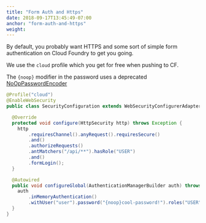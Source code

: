 ```yaml
---
title: "Form Auth and Https"
date: 2018-09-17T13:45:49-07:00
anchor: "form-auth-and-https"
weight: 
---
```


By default, you probably want HTTPS and some sort of simple form authentication on Cloud Foundry to get you going.

We use the `cloud` profile which you get for free when pushing to CF. 

The `{noop}` modifier in the password uses a deprecated [NoOpPasswordEncoder](https://docs.spring.io/spring-security/site/docs/4.2.7.RELEASE/apidocs/org/springframework/security/crypto/password/NoOpPasswordEncoder.html)

```java
@Profile("cloud")
@EnableWebSecurity
public class SecurityConfiguration extends WebSecurityConfigurerAdapter {

  @Override
  protected void configure(HttpSecurity http) throws Exception {
    http
        .requiresChannel().anyRequest().requiresSecure()
        .and()
        .authorizeRequests()
        .antMatchers("/api/**").hasRole("USER")
        .and()
        .formLogin();
  }

  @Autowired
  public void configureGlobal(AuthenticationManagerBuilder auth) throws Exception {
    auth
        .inMemoryAuthentication()
        .withUser("user").password("{noop}cool-password!").roles("USER");
  }
}
```
